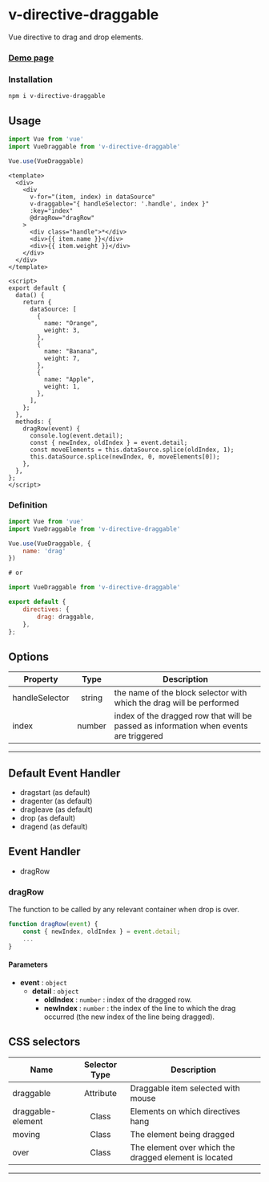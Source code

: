 # v-directive-draggable

Vue directive to drag and drop elements.

### <a href="https://codesandbox.io/s/v-directive-draggable-example-qh49z">Demo page</a>

### Installation

```shell
npm i v-directive-draggable
```

## Usage

```javascript
import Vue from 'vue'
import VueDraggable from 'v-directive-draggable'

Vue.use(VueDraggable)
```

```vue
<template>
  <div>
    <div
      v-for="(item, index) in dataSource"
      v-draggable="{ handleSelector: '.handle', index }"
      :key="index"
      @dragRow="dragRow"
    >
      <div class="handle">*</div>
      <div>{{ item.name }}</div>
      <div>{{ item.weight }}</div>
    </div>
  </div>
</template>

<script>
export default {
  data() {
    return {
      dataSource: [
        {
          name: "Orange",
          weight: 3,
        },
        {
          name: "Banana",
          weight: 7,
        },
        {
          name: "Apple",
          weight: 1,
        },
      ],
    };
  },
  methods: {
    dragRow(event) {
      console.log(event.detail);
      const { newIndex, oldIndex } = event.detail;
      const moveElements = this.dataSource.splice(oldIndex, 1);
      this.dataSource.splice(newIndex, 0, moveElements[0]);
    },
  },
};
</script>
```

### Definition

```javascript
import Vue from 'vue'
import VueDraggable from 'v-directive-draggable'

Vue.use(VueDraggable, {
	name: 'drag'
})

# or

import VueDraggable from 'v-directive-draggable'

export default {
	directives: {
		drag: draggable,
	},
};
```

## Options

| Property | Type | Description |
|-|:-:|-|
|handleSelector|string|the name of the block selector with which the drag will be performed|
|index|number|index of the dragged row that will be passed as information when events are triggered|

---

## Default Event Handler

- dragstart (as default)
- dragenter (as default)
- dragleave (as default)
- drop (as default)
- dragend (as default)

## Event Handler

- dragRow

### dragRow

The function to be called by any relevant container when drop is over.
```js
function dragRow(event) {
	const { newIndex, oldIndex } = event.detail;
	...
}
```
#### Parameters
- **event** : `object`
	- **detail** : `object` 
		- **oldIndex** : `number` : index of the dragged row.
		- **newIndex** : `number` : the index of the line to which the drag occurred (the new index of the line being dragged).

## CSS selectors

| Name | Selector Type | Description |
|-|:-:|-|
|draggable|Attribute|Draggable item selected with mouse|
|draggable-element|Class|Elements on which directives hang|
|moving|Class|The element being dragged|
|over|Class|The element over which the dragged element is located|

---
